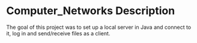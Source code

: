 # Computer_Networks Description

The goal of this project was to set up a local server in Java and connect to it, log in and send/receive files as a client.
